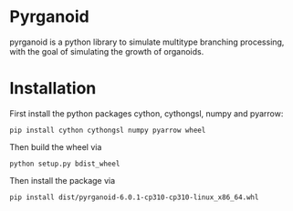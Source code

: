 # Pyrganoid

pyrganoid is a python library to simulate multitype branching processing, with
the goal of simulating the growth of organoids. 

# Installation

First install the python packages cython, cythongsl, numpy and pyarrow:

    pip install cython cythongsl numpy pyarrow wheel

Then build the wheel via

    python setup.py bdist_wheel
    
Then install the package via

    pip install dist/pyrganoid-6.0.1-cp310-cp310-linux_x86_64.whl


